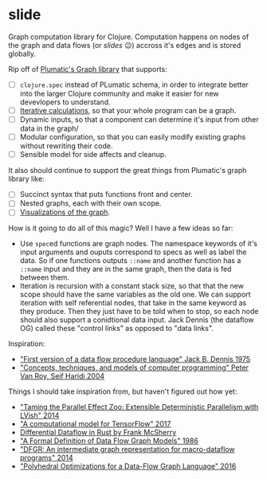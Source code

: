 # slide
Graph computation library for Clojure. Computation happens on nodes of the graph and data flows (or *slides* 😉) accross it's edges and is stored globally. 


Rip off of [Plumatic's Graph library](https://github.com/plumatic/plumbing/#graph-the-functional-swiss-army-knife) that supports:

- [ ] `clojure.spec` instead of PLumatic schema, in order to integrate better into the larger Clojure community and make it easier for new devevlopers to understand.
- [ ] [Iterative calculations](https://github.com/plumatic/plumbing/issues/41), so that your whole program can be a graph.
- [ ] Dynamic inputs, so that a component can determine it's input from other data in the graph/
- [ ] Modular configuration, so that you can easily modify existing graphs without rewriting their code.
- [ ] Sensible model for side affects and cleanup.

It also should continue to support the great things from Plumatic's graph library like:

- [ ] Succinct syntax that puts functions front and center.
- [ ] Nested graphs, each with their own scope.
- [ ] [Visualizations of the graph](https://github.com/plumatic/plumbing/issues/5#issuecomment-236776605).

How is it going to do all of this magic? Well I have a few ideas so far:

* Use `spec`ed functions are graph nodes. The namespace keywords of it's input arguments and ouputs correspond to specs as well as label the data. So if one functions outputs `::name` and another function has a `::name` input and they are in the same graph, then the data is fed between them.
* Iteration is recursion with a constant stack size, so that that the new scope should have the same variables as the old one. We can support iteration with self referential nodes, that take in the same keyword as they produce. Then they just have to be told when to stop, so each node should also support a conidtional data input. Jack Dennis (the dataflow OG) called these "control links" as opposed to "data links". 


Inspiration:

* ["First version of a data flow procedure language" Jack B. Dennis 1975](http://publications.csail.mit.edu/lcs/pubs/pdf/MIT-LCS-TM-061.pdf)
* ["Concepts, techniques, and models of computer programming" Peter Van Roy, Seif Haridi 2004](https://github.com/avikalpg/POPL/blob/master/Peter%20Van%20Roy%2C%20Seif%20Haridi-Concepts%2C%20techniques%2C%20and%20models%20of%20computer%20programming-MIT%20Press%20(2004).pdf)


Things I should take inspiration from, but haven't figured out how yet:

* ["Taming the Parallel Effect Zoo: Extensible Deterministic Parallelism with LVish" 2014](http://www.ccs.neu.edu/home/samth/effectzoo-pldi14.pdf)
* ["A computational model for TensorFlow" 2017](http://dl.acm.org/citation.cfm?id=3088527)
* [Differential Dataflow in Rust by Frank McSherry](https://github.com/frankmcsherry/differential-dataflow)
* ["A Formal Definition of Data Flow Graph Models" 1986](https://www.dropbox.com/s/pivkrz0u2inur28/A%20Formal%20Definition%20of%20Data%20Flow%20Graph%20Models%20-%20IEEE%20Transactions%20on%20Computers.pdf?dl=0)
* ["DFGR: An intermediate graph representation for macro-dataflow programs" 2014](https://wiki.rice.edu/confluence/download/attachments/4425835/ASbirlea-DFGR-DFM14.pdf?version=1&modificationDate=1418108610830&api=v2)
* ["Polyhedral Optimizations for a Data-Flow Graph Language" 2016](https://wiki.rice.edu/confluence/download/attachments/4425835/sbirlea_lcpc2015.pdf?version=1&modificationDate=1441326591633&api=v2)
